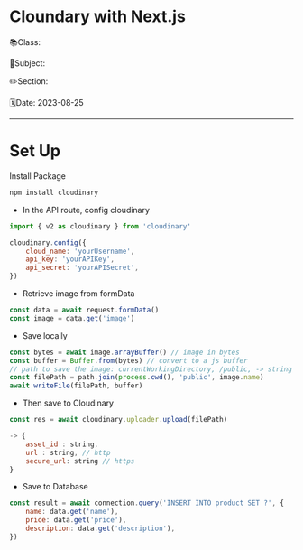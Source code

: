 # Cloundary with Next.js

📚Class: 

📘Subject: <a href="https://github.com/lamula21/cheat-sheets/blob/main/"></a>

✏️Section: 

🗓️Date: 2023-08-25

---

# Set Up

Install Package
```bash
npm install cloudinary
```

- In the API route, config cloudinary
```js
import { v2 as cloudinary } from 'cloudinary'

cloudinary.config({
	cloud_name: 'yourUsername',
	api_key: 'yourAPIKey',
	api_secret: 'yourAPISecret',
})
```

- Retrieve image from formData
```js
const data = await request.formData()
const image = data.get('image')
```

- Save locally
```js
const bytes = await image.arrayBuffer() // image in bytes
const buffer = Buffer.from(bytes) // convert to a js buffer
// path to save the image: currentWorkingDirectory, /public, -> string path
const filePath = path.join(process.cwd(), 'public', image.name)
await writeFile(filePath, buffer)

```

- Then save to Cloudinary
```js
const res = await cloudinary.uploader.upload(filePath)

-> {
	asset_id : string,
	url : string, // http
	secure_url: string // https
}
```

- Save to Database
```js
const result = await connection.query('INSERT INTO product SET ?', {
	name: data.get('name'),
	price: data.get('price'),
	description: data.get('description'),
})
```
